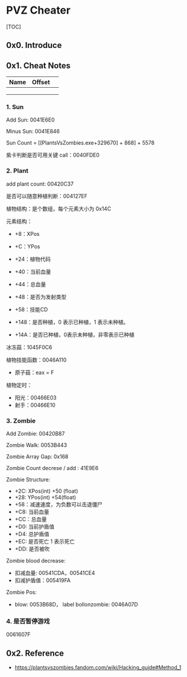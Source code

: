 # PVZ Cheater

[TOC]

## 0x0. Introduce

## 0x1. Cheat Notes

| Name | Offset |      |
| ---- | ------ | ---- |
|      |        |      |
|      |        |      |
|      |        |      |

### 1. Sun

Add Sun: 0041E6E0

Minus Sun: 0041E846

Sun Count = [[PlantsVsZombies.exe+329670] + 868] + 5578

紫卡判断是否可用关键 call：0040FDE0

### 2. Plant

add plant count: 00420C37

是否可以随意种植判断：004127EF

植物结构：是个数组，每个元素大小为 0x14C

元素结构：

* +8：XPos
* +C：YPos
* +24：植物代码

* +40：当前血量
* +44：总血量
* +48：是否为发射类型
* +58：技能CD
* +148：是否种植，0 表示已种植，1 表示未种植。
* +14A：是否已种植，0表示未种植，非零表示已种植

冰冻菇：1045F0C6

植物技能函数：0046A110

* 原子菇：eax = F

植物定时：

* 阳光：00466E03
* 射手：00466E10

### 3. Zombie

Add Zombie: 00420B87

Zombie Walk: 0053B443

Zombie Array Gap: 0x168

Zombie Count decrese / add : 41E9E6

Zombie Structure:

* +2C: XPos(int)	+50 (float)
* +28: YPos(int)     +54(float)
* +58：减速速度，为负数可以击退僵尸
* +C8: 当前血量
* +CC：总血量
* +D0: 当前护盾值
* +D4: 总护盾值
* +EC: 是否死亡  1 表示死亡
* +DD: 是否被吹

Zombie blood decrease: 

* 扣减血量: 00541CDA，00541CE4
* 扣减护盾值：005419FA

Zombie Pos:

* blow: 0053B68D， label bollonzombie: 0046A07D

### 4. 是否暂停游戏

0061607F

## 0x2. Reference

* https://plantsvszombies.fandom.com/wiki/Hacking_guide#Method_1